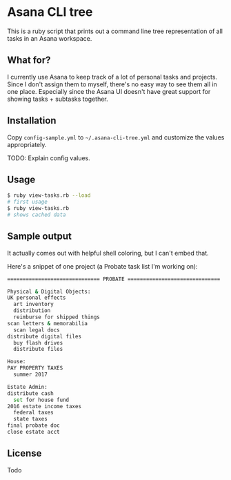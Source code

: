 # Asana CLI tree

This is a ruby script that prints out a command line tree representation of all tasks in an Asana workspace.

## What for?

I currently use Asana to keep track of a lot of personal tasks and projects. Since I don't assign them to myself, there's no easy way to see them all in one place. Especially since the Asana UI doesn't have great support for showing tasks + subtasks together.

## Installation

Copy `config-sample.yml` to `~/.asana-cli-tree.yml` and customize the values appropriately.

TODO: Explain config values.

## Usage

```bash
$ ruby view-tasks.rb --load
# first usage
$ ruby view-tasks.rb
# shows cached data
```

## Sample output

It actually comes out with helpful shell coloring, but I can't embed that.

Here's a snippet of one project (a Probate task list I'm working on):

```bash
============================== PROBATE ==============================

Physical & Digital Objects:
UK personal effects
  art inventory
  distribution
  reimburse for shipped things
scan letters & memorabilia
  scan legal docs
distribute digital files
  buy flash drives
  distribute files

House:
PAY PROPERTY TAXES
  summer 2017

Estate Admin:
distribute cash
  set for house fund
2016 estate income taxes
  federal taxes
  state taxes
final probate doc
close estate acct

```

## License

Todo
